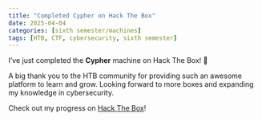 ```yaml
---
title: "Completed Cypher on Hack The Box"
date: 2025-04-04
categories: [sixth semester/machines]
tags: [HTB, CTF, cybersecurity, sixth semester]
---
```


I’ve just completed the **Cypher** machine on Hack The Box! 🎉

A big thank you to the HTB community for providing such an awesome platform to learn and grow. Looking forward to more boxes and expanding my knowledge in cybersecurity. 

Check out my progress on [Hack The Box](https://www.hackthebox.com/achievement/machine/1242702/650)!


